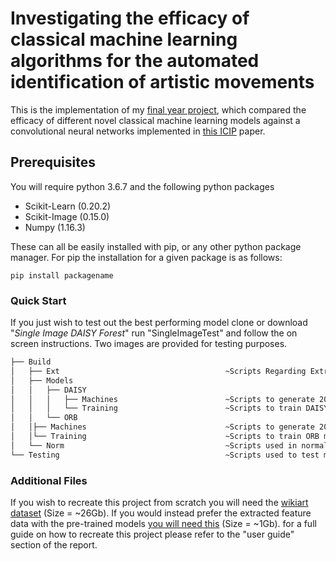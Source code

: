# Investigating the efficacy of classical machine learning algorithms for the automated identification of artistic movements

This is the implementation of my [final year project](https://drive.google.com/file/d/1AKLcAOen1EjgpSDOYlnB4z1WNUfpUbS8/view?usp=sharing), which compared the efficacy of different novel classical machine learning models against a convolutional neural networks implemented in [this ICIP](http://web.fsktm.um.edu.my/~cschan/doc/ICIP2016.pdf) paper.

## Prerequisites
You will require python 3.6.7 and the following python packages
* Scikit-Learn (0.20.2)
* Scikit-Image (0.15.0)
* Numpy (1.16.3)

These can all be easily installed with pip, or any other python package manager. For pip the installation for a given package is as follows:
```
pip install packagename
```

### Quick Start
If you just wish to test out the best performing model clone or download "*Single Image DAISY Forest*" run "SingleImageTest" and follow the on screen instructions.
Two images are provided for testing purposes. 
```bash
├── Build
│   ├── Ext										~Scripts Regarding Extracting Feature Data
│   ├── Models
│   │   ├── DAISY
│   │   │   ├── Machines						~Scripts to generate 20 DAISY classifiers for each model
│   │   │   └── Training						~Scripts to train DAISY models
│   │   └── ORB
│   │├── Machines								~Scripts to generate 20 ORB classifiers for each model
│   │└── Training								~Scripts to train ORB models
│   └── Norm									~Scripts used in normalization
└── Testing										~Scripts used to test models against all data
```
### Additional Files
If you wish to recreate this project from scratch you will need the [wikiart dataset](https://github.com/cs-chan/ArtGAN/tree/master/WikiArt%20Dataset) (Size = ~26Gb).
If you would instead prefer the extracted feature data with the pre-trained models [you will need this](https://drive.google.com/open?id=1OC_psStovltRR9P-Td2NvY8AUwm0FBcV) (Size = ~1Gb).
for a full guide on how to recreate this project please refer to the "user guide" section of the report.




